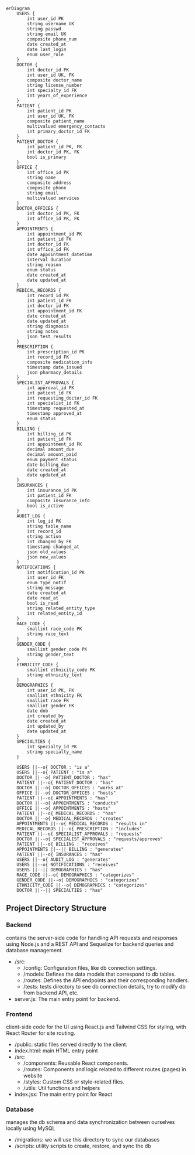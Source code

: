 ```mermaid
erDiagram
    USERS {
        int user_id PK
        string username UK
        string passwd
        string email UK
        composite phone_num
        date created_at
        date last_login
        enum user_role
    }
    DOCTOR {
        int doctor_id PK
        int user_id UK, FK
        composite doctor_name
        string license_number
        int specialty_id FK
        int years_of_experience
    }
    PATIENT {
        int patient_id PK
        int user_id UK, FK
        composite patient_name
        multivalued emergency_contacts
        int primary_doctor_id FK
    }
    PATIENT_DOCTOR {
        int patient_id PK, FK
        int doctor_id PK, FK
        bool is_primary
    }
    OFFICE {
        int office_id PK
        string name
        composite address
        composite phone
        string email
        multivalued services
    }
    DOCTOR_OFFICES {
        int doctor_id PK, FK
        int office_id PK, FK
    }
    APPOINTMENTS {
        int appointment_id PK
        int patient_id FK
        int doctor_id FK
        int office_id FK
        date appointment_datetime
        interval duration
        string reason
        enum status
        date created_at
        date updated_at
    }
    MEDICAL_RECORDS {
        int record_id PK
        int patient_id FK
        int doctor_id FK
        int appointment_id FK
        date created_at
        date updated_at
        string diagnosis
        string notes
        json test_results
    }
    PRESCRIPTION {
        int prescription_id PK
        int record_id FK
        composite medication_info
        timestamp date_issued
        json pharmacy_details
    }
    SPECIALIST_APPROVALS {
        int approval_id PK
        int patient_id FK
        int requesting_doctor_id FK
        int specialist_id FK
        timestamp requested_at
        timestamp approved_at
        enum status
    }
    BILLING {
        int billing_id PK
        int patient_id FK
        int appointment_id FK
        decimal amount_due
        decimal amount_paid
        enum payment_status
        date billing_due
        date created_at
        date updated_at
    }
    INSURANCES {
        int insurance_id PK
        int patient_id FK
        composite insurance_info
        bool is_active
    }
    AUDIT_LOG {
        int log_id PK
        string table_name
        int record_id
        string action
        int changed_by FK
        timestamp changed_at
        json old_values
        json new_values
    }
    NOTIFICATIONS {
        int notification_id PK
        int user_id FK
        enum type_notif
        string message
        date created_at
        date read_at
        bool is_read
        string related_entity_type
        int related_entity_id
    }
    RACE_CODE {
        smallint race_code PK
        string race_text
    }
    GENDER_CODE {
        smallint gender_code PK
        string gender_text
    }
    ETHNICITY_CODE {
        smallint ethnicity_code PK
        string ethnicity_text
    }
    DEMOGRAPHICS {
        int user_id PK, FK
        smallint ethnicity FK
        smallint race FK
        smallint gender FK
        date dob
        int created_by
        date created_at
        int updated_by
        date updated_at
    }
    SPECIALTIES {
        int specialty_id PK
        string specialty_name
    }

    USERS ||--o{ DOCTOR : "is a"
    USERS ||--o{ PATIENT : "is a"
    DOCTOR ||--o{ PATIENT_DOCTOR : "has"
    PATIENT ||--o{ PATIENT_DOCTOR : "has"
    DOCTOR ||--o{ DOCTOR_OFFICES : "works at"
    OFFICE ||--o{ DOCTOR_OFFICES : "hosts"
    PATIENT ||--o{ APPOINTMENTS : "has"
    DOCTOR ||--o{ APPOINTMENTS : "conducts"
    OFFICE ||--o{ APPOINTMENTS : "hosts"
    PATIENT ||--o{ MEDICAL_RECORDS : "has"
    DOCTOR ||--o{ MEDICAL_RECORDS : "creates"
    APPOINTMENTS ||--o{ MEDICAL_RECORDS : "results in"
    MEDICAL_RECORDS ||--o{ PRESCRIPTION : "includes"
    PATIENT ||--o{ SPECIALIST_APPROVALS : "requests"
    DOCTOR ||--o{ SPECIALIST_APPROVALS : "requests/approves"
    PATIENT ||--o{ BILLING : "receives"
    APPOINTMENTS ||--|| BILLING : "generates"
    PATIENT ||--o{ INSURANCES : "has"
    USERS ||--o{ AUDIT_LOG : "generates"
    USERS ||--o{ NOTIFICATIONS : "receives"
    USERS ||--|| DEMOGRAPHICS : "has"
    RACE_CODE ||--o{ DEMOGRAPHICS : "categorizes"
    GENDER_CODE ||--o{ DEMOGRAPHICS : "categorizes"
    ETHNICITY_CODE ||--o{ DEMOGRAPHICS : "categorizes"
    DOCTOR ||--|| SPECIALTIES : "has"
```

## Project Directory Structure
### Backend
contains the server-side code for handling API requests and responses using Node.js and a REST API
and Sequelize for backend queries and database management.
- /src: 
  - /config: Configuration files, like db connection settings.
  - /models: Defines the data models that correspond to db tables.
  - /routes: Defines the API endpoints and their corresponding handlers.
  - /tests: tests directory to see db connection details, try to modify db from backend API, etc.
- server.js: The main entry point for backend.

### Frontend
 client-side code for the UI using React.js and Tailwind CSS for styling, with React Router for site routing.
- /public: static files served directly to the client.
- index.html: main HTML entry point
- /src: 
  - /components: Reusable React components.
  - /routes: Components and logic related to different routes (pages) in website
  - /styles: Custom CSS or style-related files.
  - /utils: Util functions and helpers
- index.jsx: The main entry point for React

### Database
manages the db schema and data synchronization between ourselves locally using MySQL
- /migrations: we will use this directory to sync our databases
- /scripts: utility scripts to create, restore, and sync the db
